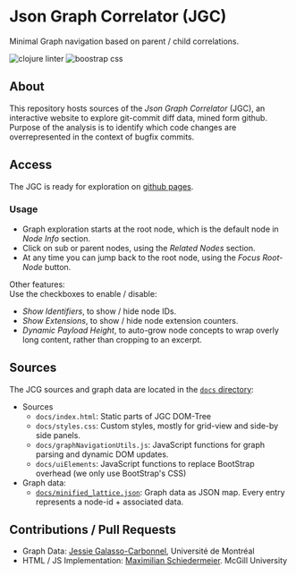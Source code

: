 # Json Graph Correlator (JGC)

Minimal Graph navigation based on parent / child correlations.

![clojure linter](https://img.shields.io/badge/Clojure%20Linter-202.1-blue)
![boostrap css](https://img.shields.io/badge/Bootstrap%20CSS-4.1.3-blue)

## About

This repository hosts sources of the *Json Graph Correlator* (JGC), an interactive website to explore git-commit diff
data, mined form github.  
Purpose of the analysis is to identify which code changes are overrepresented in the context of bugfix commits.

## Access

The JGC is ready for exploration on [github pages](https://kartoffelquadrat.github.io/JsonGraphCorrelator/).

### Usage

 * Graph exploration starts at the root node, which is the default node in *Node Info* section.
 * Click on sub or parent nodes, using the *Related Nodes* section.
 * At any time you can jump back to the root node, using the *Focus Root-Node* button.

Other features:  
Use the checkboxes to enable / disable:

 * *Show Identifiers*, to show / hide node IDs.
 * *Show Extensions*, to show / hide node extension counters.
 * *Dynamic Payload Height*, to auto-grow node concepts to wrap overly long content, rather than cropping to an excerpt.

## Sources

The JCG sources and graph data are located in the [```docs``` directory](docs):

* Sources
    * ```docs/index.html```: Static parts of JGC DOM-Tree
    * ```docs/styles.css```: Custom styles, mostly for grid-view and side-by side panels.
    * ```docs/graphNavigationUtils.js```: JavaScript functions for graph parsing and dynamic DOM updates.
    * ```docs/uiElements```: JavaScript functions to replace BootStrap overhead (we only use BootStrap's CSS)
* Graph data:
    * [```docs/minified_lattice.json```](minified_lattice.json): Graph data as JSON map. Every entry represents a node-id +
      associated data.

## Contributions / Pull Requests

* Graph Data: [Jessie Galasso-Carbonnel](https://jgalasso.github.io/), Université de Montréal
* HTML / JS Implementation: [Maximilian Schiedermeier](https://www.cs.mcgill.ca/~mschie3/). McGill University 
